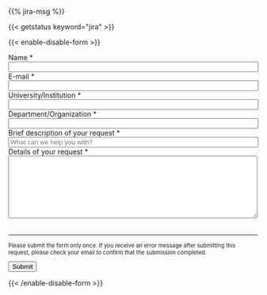 {{% jira-msg %}}

{{< getstatus keyword="jira" >}}

<form action="https://uvarc-api.pods.uvarc.io/rest/general-support-request/" method="post" id="request-form" accept-charset="UTF-8">

{{< enable-disable-form >}}

<div class="alert" id="response_message" role="alert" style="padding-bottom:0px;">
  <p id="form_post_response"></p>
</div>

<div>
  <input type="hidden" id="category" name="category" value="Accord Support">
  <input type="hidden" id="request_title" name="request_title" value="ACCORD Support Request" />


  <div class="row">
    <div class="col-xs-6 col-md-6 form-item form-group form-item form-item-submitted-name form-type-textfield form-group"> 
      <label class="control-label" for="name">Name <span class="form-required" title="This field is required.">*</span></label>
      <input required="required" class="form-control form-text required" type="text" id="name" name="name" value="" size="60" maxlength="128" />
      <input class="form-control form-text required" type="hidden" id="category" name="category" value="Storage">
    </div>
    <div class="col-xs-6 col-md-6 form-item form-group form-item form-item-submitted-e-mail form-type-webform-email form-group"> 
      <label class="control-label" for="email">E-mail <span class="form-required" title="This field is required.">*</span></label>
      <input required="required" class="email form-control form-text form-email required" type="email" id="email" name="email" value="" size="60" />
    </div>
  </div>
  <div class="form-item form-type-textfield form-group">
    <label class="control-label" for="institution">University/Institution <span class="form-required" title="This field is required.">*</span></label>
    <input required="required" class="form-control form-text required" type="text" id="institution" name="institution" value="" size="60" maxlength="100"/>
  </div>
  <div class="form-item form-type-textfield form-group">
    <label class="control-label" for="department">Department/Organization <span class="form-required" title="This field is required.">*</span></label>
    <input required="required" class="form-control form-text required" type="text" id="department" name="department" value="" size="60" maxlength="100"/>
  </div>
  <div class="form-item form-type-textfield form-group">
    <label class="control-label" for="request_title">Brief description of your request <span class="form-required" title="This field is required.">*</span></label>
    <input required="required" class="form-control form-text required" type="text" id="request_title" name="request_title" value="" size="60" maxlength="100" placeholder="What can we help you with?" />
  </div>
  <div class="form-item form-group form-item form-type-textarea form-group">
    <label class="control-label" for="description">Details of your request <span class="form-required" title="This field is required.">*</span> </label>
    <div class="form-textarea-wrapper resizable">
      <textarea required="required" class="form-control form-textarea required" id="description" name="description" cols="60" rows="8" maxlength="5000"></textarea>
      <div id="textarea_feedback" style="font-family:monospace;color:green;font-size:85%;margin-top:0.5rem;float:right;"></div>
    </div>
  <br clear=all />
  </div>
  <div class="form-actions" id="submit-div" style="margin-top:1rem;">
    <hr size="1" style="" />
    <p style="font-size:80%;">Please submit the form only once. If you receive an error message after submitting this request, please check your email to confirm that the submission completed.</p>
    <button class="button-primary btn btn-primary form-submit" id="submit" type="submit" name="op" value="Submit">Submit</button>
  </div>
</div>

{{< /enable-disable-form >}}


</form>

<script type="text/javascript" src="/js/response-message.js"></script>
